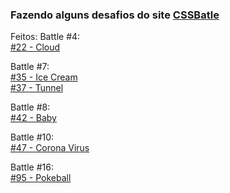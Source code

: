 ### Fazendo alguns desafios do site [CSSBatle](https://cssbattle.dev/)

Feitos:
Battle #4:</br>
  [#22 - Cloud](https://codepen.io/gblcintra/pen/qBPdowq)</br>

Battle #7:</br>
  [#35 - Ice Cream](https://codepen.io/gblcintra/pen/QWqjEYZ)</br>
  [#37 - Tunnel](https://codepen.io/gblcintra/pen/GRMJdJG)</br>

Battle #8:</br>
  [#42 - Baby](https://codepen.io/gblcintra/pen/bGrvNMy)</br>

Battle #10:</br>
  [#47 - Corona Virus](https://codepen.io/gblcintra/pen/MWEYeLa)</br>

Battle #16:</br>
  [#95 - Pokeball](https://codepen.io/gblcintra/pen/jOGEgYb)</br>